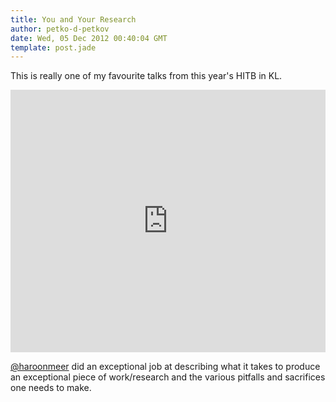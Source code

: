 ```yaml
---
title: You and Your Research
author: petko-d-petkov
date: Wed, 05 Dec 2012 00:40:04 GMT
template: post.jade
---
```


This is really one of my favourite talks from this year's HITB in KL.

<iframe width="100%" height="420" src="http://www.youtube.com/embed/JoVx_-bM8Tg" frameborder="0" allowfullscreen></iframe>

[@haroonmeer](https://twitter.com/haroonmeer) did an exceptional job at describing what it takes to produce an exceptional piece of work/research and the various pitfalls and sacrifices one needs to make.
